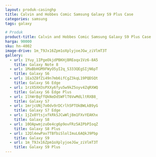```yaml
---
layout: produk-casinghp
title: Calvin and Hobbes Comic Samsung Galaxy S9 Plus Case
categories: samsung
tags: galaxy

# Produk
product-title: Calvin and Hobbes Comic Samsung Galaxy S9 Plus Case
harga: 90000
sku: hn-4002
image-drive: 1m_T9Jx16Zpm1oXplyjoeJGw_ziVlmT3T
gallery:
  - url: 1Yuy_1IPgeOkjdPBKHjBREoqx1Vz6-8A5
    title: Galaxy Note 8
  - url: 1MaBbHGM9FWyO5yI2q_S333QEgSIjN6pT
    title: Galaxy S6
  - url: 1Ea3Z8fZi49n7mb6ifCgZ3kqL19PQDSQt
    title: Galaxy S6 Edge
  - url: 1rzX5XH3sPXXy6fyu5w9kZ5oyv4ZqRXWQ
    title: Galaxy S6 Edge Plus
  - url: 1lhWrBqffQkNeDdSWFlT6VwMdLltRXB8_
    title: Galaxy S7
  - url: 1mrjcUNj7o0dv9rDCrlh5PTOkBWLkB9yG
    title: Galaxy S7 Edge
  - url: 1jZx8YtsjxfkRkSJCwWlj8m1FXvYEAKhx
    title: Galaxy S8
  - url: 10OApwmjzuOe4cg6p9ovFRz5AIPbPIoqZ
    title: Galaxy S8 Plus
  - url: 12Ql4ewPav7TBfbiSlolImuL6AQkJ9Pbp
    title: Galaxy S9
  - url: 1m_T9Jx16Zpm1oXplyjoeJGw_ziVlmT3T
    title: Galaxy S9 Plus
---
```

